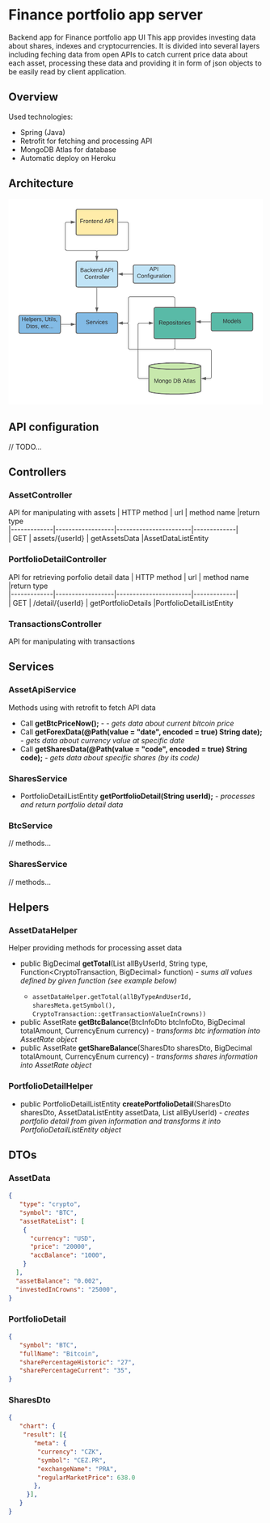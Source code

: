 # Finance portfolio app server
Backend app for Finance portfolio app UI </b>
This app provides investing data about shares, indexes and cryptocurrencies. It is divided into several layers including feching data from open APIs to catch current price data about each asset, processing these data and providing it in form of json objects to be easily read by client application.
## Overview

Used technologies:
- Spring (Java)
- Retrofit for fetching and processing API
- MongoDB Atlas for database
- Automatic deploy on Heroku

## Architecture
![now](https://github.com/EvaKozakova26/Finance_Portfolio/blob/master/sources/architecture.png "Now")<br/>

## API configuration
// TODO... 

## Controllers

### AssetController
API for manipulating with assets
| HTTP method | url              | method name           |return type           
|-------------|------------------|-----------------------|-------------|         
| GET         | assets/{userId} | getAssetsData |AssetDataListEntity

### PortfolioDetailController
API for retrieving porfolio detail data
| HTTP method | url              | method name           |return type           
|-------------|------------------|-----------------------|-------------|         
| GET         | /detail/{userId} | getPortfolioDetails |PortfolioDetailListEntity           

### TransactionsController
API for manipulating with transactions

## Services
### AssetApiService
Methods using with retrofit to fetch API data
- Call<BtcInfoDto> <b>getBtcPriceNow();</b> - <i> - gets data about current bitcoin price</i>
- Call<ForexDataDto> <b>getForexData(@Path(value = "date", encoded = true) String date);</b> - <i>gets data about currency value at specific date</i>
- Call<SharesDto> <b>getSharesData(@Path(value = "code", encoded = true) String code);</b> - <i> gets data about specific shares (by its code)</i>
### SharesService
 - PortfolioDetailListEntity <b>getPortfolioDetail(String userId);</b><i> - processes and return portfolio detail data</i>
 
### BtcService
 // methods...
### SharesService
 // methods...

## Helpers
### AssetDataHelper
Helper providing methods for processing asset data
 * public BigDecimal <b>getTotal</b>(List<CryptoTransaction> allByUserId, String type, Function<CryptoTransaction, BigDecimal> function) - <i>sums all values defined by given function (see example below)</i>
   *  ```assetDataHelper.getTotal(allByTypeAndUserId, sharesMeta.getSymbol(), CryptoTransaction::getTransactionValueInCrowns))```
 * public AssetRate <b>getBtcBalance</b>(BtcInfoDto btcInfoDto, BigDecimal totalAmount, CurrencyEnum currency) - <i>transforms btc information into AssetRate object</i>
 * public AssetRate <b>getShareBalance</b>(SharesDto sharesDto, BigDecimal totalAmount, CurrencyEnum currency) - <i>transforms shares information into AssetRate object</i>

### PortfolioDetailHelper
 * public PortfolioDetailListEntity <b>createPortfolioDetail</b>(SharesDto sharesDto, AssetDataListEntity assetData, List<CryptoTransaction> allByUserId) - <i>creates portfolio detail from given information and transforms it into PortfolioDetailListEntity object </i>
 
## DTOs
### AssetData
```json
{
   "type": "crypto",
   "symbol": "BTC",
   "assetRateList": [
    {
      "currency": "USD",
      "price": "20000",
      "accBalance": "1000",
    }
  ],
  "assetBalance": "0.002",
  "investedInCrowns": "25000",
}
```
 
 ### PortfolioDetail
```json
{
   "symbol": "BTC",
   "fullName": "Bitcoin",
   "sharePercentageHistoric": "27",
   "sharePercentageCurrent": "35",
}
```
 ### SharesDto
```json
{
   "chart": {
    "result": [{
       "meta": {
        "currency": "CZK",
        "symbol": "CEZ.PR",
        "exchangeName": "PRA",
        "regularMarketPrice": 638.0
       },
     }],
   }
}
```
  
